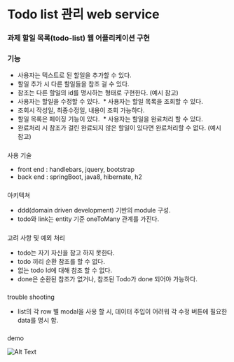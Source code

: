# Todo list 관리 web service 


### 과제 할일 목록(todo-list) 웹 어플리케이션 구현
### 기능 
* 사용자는 텍스트로 된 할일을 추가할 수 있다.   
* 할일 추가 시 다른 할일들을 참조 걸 수 있다. 
* 참조는 다른 할일의 id를 명시하는 형태로 구현한다. (예시 참고) 
* 사용자는 할일을 수정할 수 있다.
 * 사용자는 할일 목록을 조회할 수 있다.  
* 조회시 작성일, 최종수정일, 내용이 조회 가능하다.  
* 할일 목록은 페이징 기능이 있다.
 * 사용자는 할일을 완료처리 할 수 있다. 
* 완료처리 시 참조가 걸린 완료되지 않은 할일이 있다면 완료처리할 수 없다. (예시 참고)


###
사용 기술 

- front end : handlebars, jquery, bootstrap
- back end : springBoot, java8, hibernate, h2

###
아키텍쳐
- ddd(domain driven development) 기반의 module 구성.
- todo와 link는 entity 기준 oneToMany 관계를 가진다.


###
고려 사항 및 예외 처리
- todo는 자기 자신을 참고 하지 못한다.
- todo 끼리 순환 참조를 할 수 없다.
- 없는 todo Id에 대해 참조 할 수 없다. 
- done은 순환된 참조가 없거나, 참조된 Todo가 done 되어야 가능하다.

###
trouble shooting
- list의 각 row 별 modal을 사용 할 시, 데이터 주입이 어려워 각 수정 버튼에 필요한 data를 명시 함.

###
demo

![Alt Text](https://github.com/kootokoo/todo/raw/master/path/to/demo.gif)
